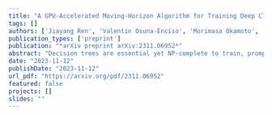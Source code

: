 ```yaml
---
title: "A GPU-Accelerated Moving-Horizon Algorithm for Training Deep Classification Trees on Large Datasets"
tags: []
authors: ['Jiayang Ren', 'Valentin Osuna-Enciso', 'Morimasa Okamoto', 'Qiangqiang Mao', 'Chaojie Ji', 'Liang Cao', 'Kaixun Hua', 'Yankai Cao']
publication_types: ['preprint']
publication: "*arXiv preprint arXiv:2311.06952*"
abstract: "Decision trees are essential yet NP-complete to train, prompting the widespread use of heuristic methods such as CART, which suffers from sub-optimal performance due to its greedy nature. Recently, breakthroughs in finding optimal decision trees have emerged; however, these methods still face significant computational costs and struggle with continuous features in large-scale datasets and deep trees. To address these limitations, we introduce a moving-horizon differential evolution algorithm for classification trees with continuous features (MH-DEOCT). Our approach consists of a discrete tree decoding method that eliminates duplicated searches between adjacent samples, a GPU-accelerated implementation that significantly reduces running time, and a moving-horizon strategy that iteratively trains shallow subtrees at each node to balance the vision and optimizer capability. Comprehensive studies on 68 UCI datasets demonstrate that our approach outperforms the heuristic method CART on training and testing accuracy by an average of 3.44% and 1.71%, respectively. Moreover, these numerical studies empirically demonstrate that MH-DEOCT achieves near-optimal performance (only 0.38% and 0.06% worse than the global optimal method on training and testing, respectively), while it offers remarkable scalability for deep trees (e.g., depth=8) and large-scale datasets (e.g., ten million samples)."    
date: "2023-11-12"
publishDate: "2023-11-12"
url_pdf: "https://arxiv.org/pdf/2311.06952"
featured: false
projects: []
slides: ""
---
```


